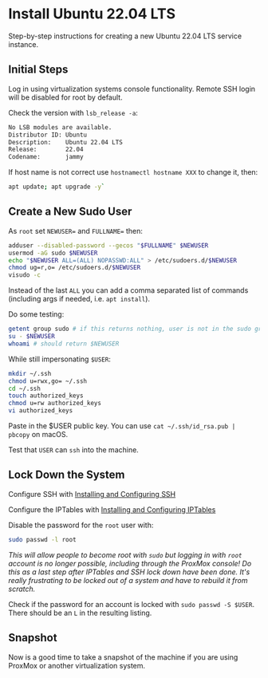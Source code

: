 # Install Ubuntu 22.04 LTS

Step-by-step instructions for creating a new Ubuntu 22.04 LTS service instance.

## Initial Steps

Log in using virtualization systems console functionality. Remote SSH login will be disabled for root by default.

Check the version with `lsb_release -a`:

```txt
No LSB modules are available.
Distributor ID: Ubuntu
Description:    Ubuntu 22.04 LTS
Release:        22.04
Codename:       jammy
```

If host name is not correct use `hostnamectl hostname XXX` to change it, then:

```sh
apt update; apt upgrade -y`
```

## Create a New Sudo User

As `root` set `NEWUSER=` and `FULLNAME=` then:

```sh
adduser --disabled-password --gecos "$FULLNAME" $NEWUSER
usermod -aG sudo $NEWUSER
echo "$NEWUSER ALL=(ALL) NOPASSWD:ALL" > /etc/sudoers.d/$NEWUSER
chmod ug=r,o= /etc/sudoers.d/$NEWUSER
visudo -c
```

Instead of the last `ALL` you can add a comma separated list of commands (including args if needed, i.e. `apt install`).

Do some testing:

```sh
getent group sudo # if this returns nothing, user is not in the sudo group
su - $NEWUSER
whoami # should return $NEWUSER
```

While still impersonating `$USER`:

```bash
mkdir ~/.ssh
chmod u=rwx,go= ~/.ssh
cd ~/.ssh
touch authorized_keys
chmod u=rw authorized_keys
vi authorized_keys
```

Paste in the $USER public key. You can use `cat ~/.ssh/id_rsa.pub | pbcopy` on macOS.

Test that `USER` can `ssh` into the machine.

## Lock Down the System

Configure SSH with [Installing and Configuring SSH](../Install/SSH.md)

Configure the IPTables with [Installing and Configuring IPTables](../Install/IPTables.md)

Disable the password for the `root` user with:

```sh
sudo passwd -l root
```

*This will allow people to become root with `sudo` but logging in with `root` account is no longer possible, including through the ProxMox console! Do this as a last step after IPTables and SSH lock down have been done.  It's really frustrating to be locked out of a system and have to rebuild it from scratch.*

Check if the password for an account is locked with `sudo passwd -S $USER`.  There should be an `L` in the resulting listing.

## Snapshot

Now is a good time to take a snapshot of the machine if you are using ProxMox or another virtualization system.
